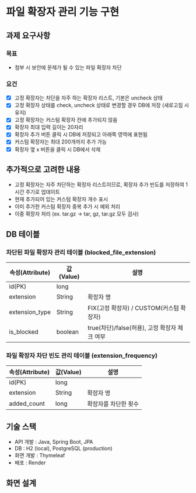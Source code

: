 # 파일 확장자 관리 기능 구현
## 과제 요구사항
### 목표
- 첨부 시 보안에 문제가 될 수 있는 파일 확장자 차단
### 요건
- [x] 고정 확장자는 차단을 자주 하는 확장자 리스트, 기본은 uncheck 상태
- [x] 고정 확장자 상태를 check, uncheck 상태로 변경할 경우 DB에 저장 (새로고침 시 유지)
- [x] 고정 확장자는 커스텀 확장자 칸에 추가되지 않음
- [x] 확장자 최대 입력 길이는 20자리
- [x] 확장자 추가 버튼 클릭 시 DB에 저장되고 아래쪽 영역에 표현됨
- [x] 커스텀 확장자는 최대 200개까지 추가 가능
- [x] 확장자 옆 x 버튼을 클릭 시 DB에서 삭제
## 추가적으로 고려한 내용
- 고정 확장자는 자주 차단하는 확장자 리스트이므로, 확장자 추가 빈도를 저장하여 1시간 주기로 업데이트
- 현재 추가되어 있는 커스텀 확장자 개수 표시
- 이미 추가한 커스텀 확장자 중복 추가 시 예외 처리
- 이중 확장자 처리 (ex. tar.gz -> tar, gz, tar.gz 모두 검사)
## DB 테이블
### 차단된 파일 확장자 관리 테이블 (blocked_file_extension)
| 속성(Attribute)  | 값(Value) | 설명                               |
|----------------|----------|----------------------------------|
| id(PK)         | long     |                                  |
| extension      | String   | 확장자 명                            |
| extension_type | String   | FIX(고정 확장자) / CUSTOM(커스텀 확장자)    |
| is_blocked     | boolean  | true(차단)/false(허용), 고정 확장자 체크 여부 |
### 파일 확장자 차단 빈도 관리 테이블 (extension_frequency)
| 속성(Attribute) | 값(Value) | 설명          |
|---------------|----------|-------------|
| id(PK)        | long     |             |
| extension     | String   | 확장자 명       |
| added_count   | long     | 확장자를 차단한 횟수 |
## 기술 스택
- API 개발 : Java, Spring Boot, JPA
- DB : H2 (local), PostgreSQL (production)
- 화면 개발 : Thymeleaf
- 배포 : Render
## 화면 설계
